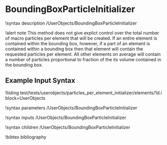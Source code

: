 # BoundingBoxParticleInitializer

!syntax description /UserObjects/BoundingBoxParticleInitializer

!alert note
This method does not give explict control over the total number of macro particles per element that will be created. If an entire element is contained within the bounding box, however, if a part of an element is contained within a bounding box then that element will contain the requested particles per element. All other elements on average will contain a number of particles proportional to fraction of the its volume contained in the bounding box.

## Example Input Syntax

!listing test/tests/userobjects/particles_per_element_initializer/elements/1d.i block=UserObjects

!syntax parameters /UserObjects/BoundingBoxParticleInitializer

!syntax inputs /UserObjects/BoundingBoxParticleInitializer

!syntax children /UserObjects/BoundingBoxParticleInitializer

!bibtex bibliography
